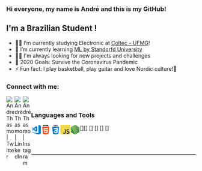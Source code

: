 ### Hi everyone, my name is André and this is my GitHub!

## I'm a Brazilian Student !

- 👨‍🎓 I’m currently studying Electronic at [Coltec - UFMG][university]!
- 🌱 I’m currently learning [ML by Standorfd University][mlcoursera]
- 👨‍💻 I'm always looking for new projects and challenges
- 🥅 2020 Goals: Survive the Coronavirus Pandemic
- ⚡ Fun fact: I play basketball, play guitar and love Nordic culture!🌟

### Connect with me:

[<img align="left" alt="Andre Thasmo | Twitter" width="22px" src="https://cdn.jsdelivr.net/npm/simple-icons@v3/icons/twitter.svg" />][twitter]
[<img align="left" alt="André Thasmo | LinkedIn" width="22px" src="https://cdn.jsdelivr.net/npm/simple-icons@v3/icons/linkedin.svg" />][linkedin]
[<img align="left" alt="André Thasmo | Instagram" width="22px" src="https://cdn.jsdelivr.net/npm/simple-icons@v3/icons/instagram.svg" />][instagram]

<br />

### Languages and Tools

[<img align="left" alt="Visual Studio Code" width="26px" src="https://raw.githubusercontent.com/github/explore/80688e429a7d4ef2fca1e82350fe8e3517d3494d/topics/visual-studio-code/visual-studio-code.png" />][]
[<img align="left" alt="HTML5" width="26px" src="https://raw.githubusercontent.com/github/explore/80688e429a7d4ef2fca1e82350fe8e3517d3494d/topics/html/html.png" />]
[<img align="left" alt="CSS3" width="26px" src="https://raw.githubusercontent.com/github/explore/80688e429a7d4ef2fca1e82350fe8e3517d3494d/topics/css/css.png" />]
[<img align="left" alt="JavaScript" width="26px" src="https://raw.githubusercontent.com/github/explore/80688e429a7d4ef2fca1e82350fe8e3517d3494d/topics/javascript/javascript.png" />]
[<img align="left" alt="Node.js" width="26px" src="https://raw.githubusercontent.com/github/explore/80688e429a7d4ef2fca1e82350fe8e3517d3494d/topics/nodejs/nodejs.png" />]

<br />
<br />

---

[university]: http://www.coltec.ufmg.br/coltec-ufmg/
[mlcoursera]: https://www.coursera.org/learn/machine-learning/
[twitter]: https://twitter.com/AndreThasmo
[instagram]: https://www.instagram.com/andre.thasmo/
[linkedin]: https://www.linkedin.com/in/andre-ribeiro-thasmo/
